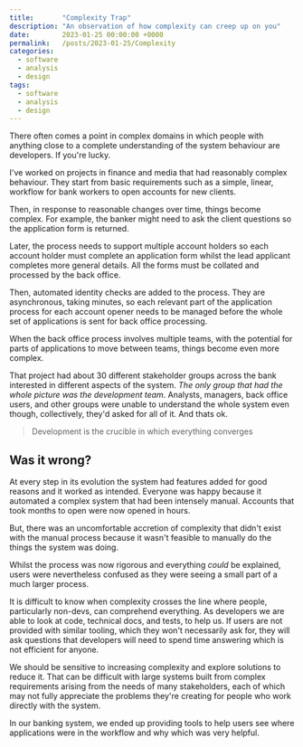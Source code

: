 ```yaml
---
title:       "Complexity Trap"
description: "An observation of how complexity can creep up on you"
date:        2023-01-25 00:00:00 +0000
permalink:   /posts/2023-01-25/Complexity
categories:
  - software
  - analysis
  - design
tags:
  - software
  - analysis
  - design
---
```


There often comes a point in complex domains in which people with anything close to a complete understanding of the system behaviour are developers. If you're lucky.

I've worked on projects in finance and media that had reasonably complex behaviour. They start from basic requirements such as a simple, linear, workflow for bank workers to open accounts for new clients.

Then, in response to reasonable changes over time, things become complex. For example, the banker might need to ask the client questions so the application form is returned.

Later, the process needs to support multiple account holders so each account holder must complete an application form whilst the lead applicant completes more general details. All the forms must be collated and processed by the back office.

Then, automated identity checks are added to the process. They are asynchronous, taking minutes, so each relevant part of the application process for each account opener needs to be managed before the whole set of applications is sent for back office processing.

When the back office process involves multiple teams, with the potential for parts of applications to move between teams, things become even more complex.

That project had about 30 different stakeholder groups across the bank interested in different aspects of the system. *The only group that had the whole picture was the development team*. Analysts, managers, back office users, and other groups were unable to understand the whole system even though, collectively, they'd asked for all of it. And thats ok.

> Development is the crucible in which everything converges

## Was it wrong?

At every step in its evolution the system had features added for good reasons and it worked as intended. Everyone was happy because it automated a complex system that had been intensely manual. Accounts that took months to open were now opened in hours.

But, there was an uncomfortable accretion of complexity that didn't exist with the manual process because it wasn't feasible to manually do the things the system was doing.

Whilst the process was now rigorous and everything *could* be explained, users were nevertheless confused as they were seeing a small part of a much larger process.

It is difficult to know when complexity crosses the line where people, particularly non-devs, can comprehend everything. As developers we are able to look at code, technical docs, and tests, to help us. If users are not provided with similar tooling, which they won't necessarily ask for, they will ask questions that developers will need to spend time answering which is not efficient for anyone.

We should be sensitive to increasing complexity and explore solutions to reduce it. That can be difficult with large systems built from complex requirements arising from the needs of many stakeholders, each of which may not fully appreciate the problems they're creating for people who work directly with the system.

In our banking system, we ended up providing tools to help users see where applications were in the workflow and why which was very helpful.

